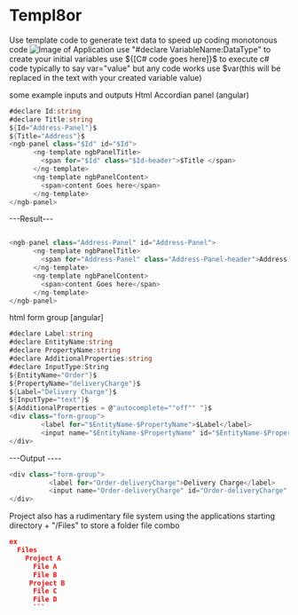 # Templ8or
Use template code to generate text data to speed up coding monotonous code
![Image of Application](https://i.ibb.co/F4FsJyF/image.png)
use "#declare VariableName:DataType" to create your initial variables
use ${[C# code goes here]}$  to execute c# code typically to say var="value" but any code works
use $var(this will be replaced in the text with your created variable value)


some example inputs and outputs
    Html Accordian panel (angular)
```csharp
#declare Id:string
#declare Title:string
${Id="Address-Panel"}$
${Title="Address"}$
<ngb-panel class="$Id" id="$Id">
      <ng-template ngbPanelTitle>
        <span for="$Id" class="$Id-header">$Title </span>
      </ng-template>
      <ng-template ngbPanelContent>
      	<span>content Goes here</span>
      </ng-template>
</ngb-panel>
```

---Result---
```csharp

<ngb-panel class="Address-Panel" id="Address-Panel">
      <ng-template ngbPanelTitle>
        <span for="Address-Panel" class="Address-Panel-header">Address </span>
      </ng-template>
      <ng-template ngbPanelContent>
      	<span>content Goes here</span>
      </ng-template>
</ngb-panel>
```
  html form group [angular]
  ```csharp
  #declare Label:string
#declare EntityName:string
#declare PropertyName:string
#declare AdditionalProperties:string
#declare InputType:String
${EntityName="Order"}$
${PropertyName="deliveryCharge"}$
${Label="Delivery Charge"}$
${InputType="text"}$
${AdditionalProperties = @"autocomplete=""off"" "}$
<div class="form-group">
          <label for="$EntityName-$PropertyName">$Label</label>
          <input name="$EntityName-$PropertyName" id="$EntityName-$PropertyName" type="$InputType" required class="form-control" [(ngModel)]="$EntityName.$PropertyName" />
</div>
```
---Output ----
```csharp
<div class="form-group">
          <label for="Order-deliveryCharge">Delivery Charge</label>
          <input name="Order-deliveryCharge" id="Order-deliveryCharge" type="text" required class="form-control" [(ngModel)]="Order.deliveryCharge" />
</div>

```
Project also has a rudimentary file system using the applications starting directory + "/Files" to store a folder file combo
```json
ex 
  Files
    Project A
      File A
      File B
     Project B
      File C
      File D
      ```
